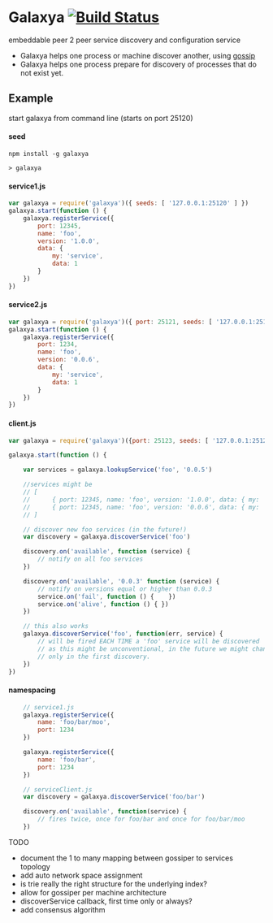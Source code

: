 # Galaxya [![Build Status](https://secure.travis-ci.org/kessler/galaxya.png?branch=master)](http://travis-ci.org/kessler/galaxya)

embeddable peer 2 peer service discovery and configuration service

- Galaxya helps one process or machine discover another, using [gossip](https://github.com/kessler/grapevine)
- Galaxya helps one process prepare for discovery of processes that do not exist yet.

## Example

start galaxya from command line (starts on port 25120)
#### seed
```
npm install -g galaxya

> galaxya
```

#### service1.js
```javascript
var galaxya = require('galaxya')({ seeds: [ '127.0.0.1:25120' ] })
galaxya.start(function () {
	galaxya.registerService({
		port: 12345,
		name: 'foo',
		version: '1.0.0',
		data: {
			my: 'service',
			data: 1
		}
	})
})
```

#### service2.js
```javascript
var galaxya = require('galaxya')({ port: 25121, seeds: [ '127.0.0.1:25120' ] }})
galaxya.start(function () {
	galaxya.registerService({
		port: 1234,
		name: 'foo',
		version: '0.0.6',
		data: {
			my: 'service',
			data: 1
		}
	})
})
```

#### client.js
```javascript
var galaxya = require('galaxya')({port: 25123, seeds: [ '127.0.0.1:25122' ]})

galaxya.start(function () {

	var services = galaxya.lookupService('foo', '0.0.5')

	//services might be
	// [
	// 		{ port: 12345, name: 'foo', version: '1.0.0', data: { my: 'service', data: 1 }},
	//		{ port: 12345, name: 'foo', version: '0.0.6', data: { my: 'service', data: 1 }}
	// ]

	// discover new foo services (in the future!)
	var discovery = galaxya.discoverService('foo')

	discovery.on('available', function (service) {
		// notify on all foo services
	})

	discovery.on('available', '0.0.3' function (service) {
		// notify on versions equal or higher than 0.0.3
		service.on('fail', function () {	})
		service.on('alive', function () { })
	})

	// this also works
	galaxya.discoverService('foo', function(err, service) {
		// will be fired EACH TIME a 'foo' service will be discovered
		// as this might be unconventional, in the future we might change this so it will be called 
		// only in the first discovery.
	})
})

```

#### namespacing
```javascript
	// service1.js
	galaxya.registerService({
		name: 'foo/bar/moo',
		port: 1234
	})

	galaxya.registerService({
		name: 'foo/bar',
		port: 1234
	})

	// serviceClient.js
	var discovery = galaxya.discoverService('foo/bar')

	discovery.on('available', function(service) {
		// fires twice, once for foo/bar and once for foo/bar/moo
	})

```


TODO
* document the 1 to many mapping between gossiper to services topology
* add auto network space assignment
* is trie really the right structure for the underlying index?
* allow for gossiper per machine architecture
* discoverService callback, first time only or always?
* add consensus algorithm
